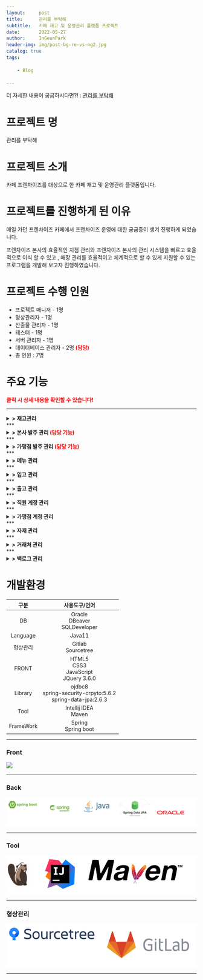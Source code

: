 ```yaml
---
layout:     post
title:      관리를 부탁해
subtitle:   카페 재고 및 운영관리 플랫폼 프로젝트
date:       2022-05-27
author:     InGeunPark
header-img: img/post-bg-re-vs-ng2.jpg
catalog: true
tags:

    - Blog

---
```


더 자세한 내용이 궁금하시다면?! : [관리를 부탁해](https://www.notion.so/c5422121f77a4cbaa35678d491d4f046)

# 프로젝트 명

관리를 부탁해



# 프로젝트 소개

카페 프렌차이즈를 대상으로 한 카페 재고 및 운영관리 플랫폼입니다.



# 프로젝트를 진행하게 된 이유

매일 가던 프렌차이즈 카페에서 프랜차이즈 운영에 대한 궁금증이 생겨 진행하게 되었습니다.

 프랜차이즈 본사의 효율적인 지점 관리와 프랜차이즈 본사의 관리 시스템을 빠르고 효율적으로 이식 할 수 있고 , 매장 관리를 효율적이고 체계적으로 할 수 있게 지원할 수 있는 프로그램을 개발해 보고자 진행하였습니다.



# 프로젝트 수행 인원

- 프로젝트 매니저 - 1명
- 형상관리자 - 1명
- 산출물 관리자 - 1명
- 테스터 - 1명
- 서버 관리자 - 1명
- 데이터베이스 관리자 -  2명 <font style="color:red; font-weight:bold">(담당)</font>
- 총 인원 : 7명



# 주요 기능

<font style="color:red; font-weight:bold">클릭 시 상세 내용을 확인할 수 있습니다!</font>  
***
<details>
<summary style="font-weight:bold;"> > 재고관리</summary>
- 물품을 등록, 수정, 삭제를 할 수 있습니다.<br>
- 바코드를 생성해줌으로써 관리의 효율성을 증대시켰습니다.<br>
- 거래처를 입력하고 입,출고 관리를 할 수 있습니다.<br>
- 과거 히스토리 내역을 확인함으로써 합리적인 의사결정을 할 수 있습니다.<br>
- 재고 분석을 함으로써 합리적인 재고생산계획을 세울 수 있습니다.
</details>
***
<details>
<summary style="font-weight:bold;"> > 본사 발주 관리<font style="color:red"> (담당 기능)</font></summary>
- 본사 직원은 원하는 상품을 원하는 수량만큼 발주합니다. <br>
- 검색을 통해 발주 가능한 상품을 조회할 수 있습니다. <br>
- 같은 상품에 대해 본사와 계약한 거래처를 선택할 수 있습니다. <br>
- 발주 신청 후 거래처와 합의 후 발주 처리 상태를 변경할 수 있습니다.
</details>
***
<details>
<summary style="font-weight:bold;"> > 가맹점 발주 관리<font style="color:red"> (담당 기능)</font></summary>
- 가맹점 직원은 원하는 상품을 원하는 수량만큼 발주합니다. <br>
- 발주 신청 가능 물품 목록을 조회할 수 있습니다. <br>
- 각 물품에 대한 설명과 이미지를 조회할 수 있습니다. <br>
- 본사 직원은 가맹점 발주에 대해 승인 처리 할 수 있습니다. <br>
- 가맹점은 발주 받은 물품에 대해 문제가 존재할 경우 이슈를 제기할 수 있습니다. <br>
- 본사 직원은 가맹점이 제기한 이슈에 대해 확인하고 교환 처리해 줄 수 있습니다.
</details>
***
<details>
<summary style="font-weight:bold;"> > 메뉴 관리</summary>
- 본사는 메뉴를 등록, 수정, 삭제, 상세보기를 할 수 있고 가맹점은 메뉴를 상세보기 할 수 있습니다. <br>
- 메뉴를 생성해줌으로써 메뉴의 원재료를 조회할 수 있습니다. <br>
- 가맹점은 원재료를 조회함으로써 발주 목록을 구성할 수 있습니다.
</details>
***
<details>
<summary style="font-weight:bold;"> > 입고 관리</summary>
- 입고 관리 내 본사의 발주 버튼을 클릭하면 본사 발주 내역을 조회합니다. <br>
- 본사 발주 “승인 완료” 처리 된 정보를 조회하여 해당 물품을 입고 목록에 추가합니다. <br>
- 입고 목록 등록된 물품을 “입고 완료” 처리 시 처리 날짜가 등록됩니다. <br>
- “입고 완료” 시 재고 관리 내 재고 수량이 추가되어 반영됩니다. <br>
- “입고 완료” 시 재고 변경 내역에 정보가 추가됩니다. <br>
- 재고 관리에서 해당 물품의 재고를 조회할 수 있습니다. <br>
- 재고 변동 내역에서 재고의 입,출고 내역을 조회할 수 있습니다.
</details>
***
<details>
<summary style="font-weight:bold;"> > 출고 관리</summary>
- 출고할 발주 목록을 조회할 수 있습니다. <br>
- 승인 완료된 발주 목록을 조회하여 출고 목록에 추가할 수 있습니다. <br>
- 출고 목록에서 발주 상세 정보를 조회할 수 있습니다. <br>
- 발주 상세 정보에서 발주할 물품의 정보들을 조회할 수 있습니다. <br>
- 발주 상세 정보에서 해당 발주에 대한 출고 처리상태를 수정할 수 있습니다. <br>
- 출고 내역을 조회할 수 있습니다.
</details>
***
<details>
<summary style="font-weight:bold;"> > 직원 계정 관리</summary>
- 프로그램을 사용하는 본사 직원 계정의 통합적 관리를 할 수 있습니다. <br>
- 본사 관리자는 본사 직원 계정 생성을 할 수 있습니다. <br>
- 본사 관리자는 본사 직원 계정 목록을 조회 할 수 있습니다.  <br>
- 본사 관리자는 본사 직원 계정 정보를 수정 할 수 있습니다. <br>
- 본사 관리자는 본사 직원 계정을 삭제 할 수 있습니다. <br>
- 본사 관리자는 삭제된 복사 직원 계정을 복구 할 수 있습니다.
</details>
***
<details>
<summary style="font-weight:bold;"> > 가맹점 계정 관리</summary>
- 프로그램을 사용하는 가맹점 대표자(점주), 직원 계정의 통합적 관리를 할 수 있습니다. <br>
- 본사 관리자와 본사 가맹 계약팀 직원은 가맹점 대표자, 직원 계정 생성을 할 수 있습니다. <br>
- 본사 관리자와 본사 가맹 계약팀 직원은 가맹점 대표자, 직원 계정 목록을 조회 할 수 있습니다. <br>
- 본사 관리자와 본사 가맹 계약팀 직원은 가맹점 대표자, 직원 계정 정보를 수정 할 수 있습니다. <br>
- 본사 관리자는 가맹점 대표자, 직원 계정을 삭제 할 수 있습니다. <br>
- 본사 관리자는 삭제된 가맹점 대표자, 직원 계정을 복구 할 수 있습니다.
</details>
***
<details>
<summary style="font-weight:bold;"> > 자재 관리</summary>
- 본사와, 가맹점이 발주 넣을 수 있는 자재를 생성할 수 있습니다. <br>
- 거래처와 본사의 제품을 일치 시키는 매핑을 할 수 있습니다. <br>
- 매핑된 제품을 목록  조회 할 수 있습니다. <br>
- 자재 정보를 수정할 수 있습니다. <br>
- 자재 정보를 삭제할 수 있습니다. <br>
- 매핑할 거래처 목록을 불러 올 수 있습니다. <br>
- 매핑할 자재 목록을 불러 올 수 있습니다.
</details>
***
<details>
<summary style="font-weight:bold;"> > 거래처 관리</summary>
- 신규 거래처를 등록하고 계약 상태를 조회할 수 있습니다. <br>
- 거래처 계약상품을 등록하고 관리할 수 있습니다. 
</details>
***
<details>
<summary style="font-weight:bold;"> > 백로그 관리</summary>
- 입고와 이슈출고의 데이터를 종합적으로 조회할 수 있습니다. <br>
- 물품당 이슈발생 빈도와 각 물품 구매량 증/감소율 막대그래프를 통해 명시적으로 상태를 확인할 수 있고, 수발주 및 입출고 계획을 구상할 수 있습니다.
</details>


# 개발환경

|   구분    |                        사용도구/언어                         |
| :-------: | :----------------------------------------------------------: |
|    DB     |            Oracle<br />DBeaver<br />SQLDeveloper             |
| Language  |                            Java11                            |
| 형상관리  |                    Gitlab<br />Sourcetree                    |
|   FRONT   |      HTML5<br />CSS3<br />JavaScript<br />JQuery 3.6.0       |
|  Library  | ojdbc8<br />spring-security-crpyto:5.6.2<br />spring-data-jpa:2.6.3 |
|   Tool    |                   Intellij IDEA<br />Maven                   |
| FrameWork |                   Spring<br />Spring boot                    |

***

### Front

<img src="../../img/jaegojaego/frontImg.png"> 

***

### Back

<img src="../img/jaegojaego/backImg.png"> 

***

### Tool

<img src="../img/jaegojaego/toolImg.png">

***

### 형상관리

<img src="../img/jaegojaego/configurationManagementImg.png">

***


